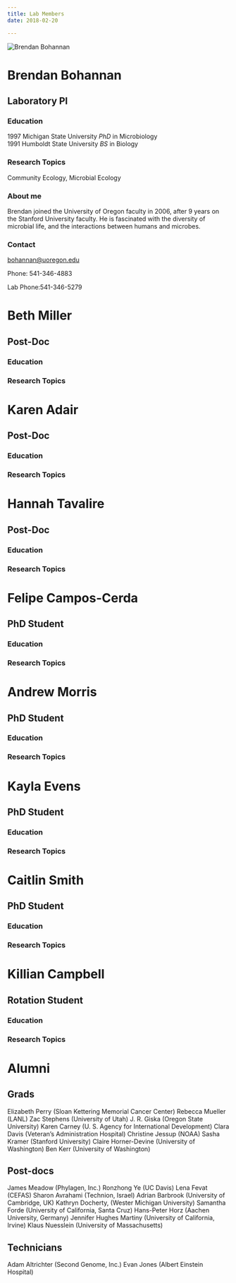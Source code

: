 ```yaml
---
title: Lab Members
date: 2018-02-20

---
```


![Brendan Bohannan](/img/bohannan.jpeg)

# Brendan Bohannan
## Laboratory PI

### Education
1997 Michigan State University _PhD_ in Microbiology  
1991 Humboldt State University _BS_ in Biology

### Research Topics
Community Ecology, Microbial Ecology

### About me
Brendan joined the University of Oregon faculty in 2006, after 9 years on the Stanford University faculty. He is fascinated with the diversity of microbial life, and the interactions between humans and microbes.

### Contact
bohannan@uoregon.edu

Phone: 541-346-4883

Lab Phone:541-346-5279


# Beth Miller
## Post-Doc

### Education

### Research Topics

# Karen Adair
## Post-Doc

### Education

### Research Topics


# Hannah Tavalire
## Post-Doc

### Education

### Research Topics

# Felipe Campos-Cerda
## PhD Student

### Education

### Research Topics

# Andrew Morris
## PhD Student

### Education

### Research Topics

# Kayla Evens
## PhD Student

### Education

### Research Topics

# Caitlin Smith
## PhD Student

### Education

### Research Topics


# Killian Campbell
## Rotation Student

### Education

### Research Topics


# Alumni
## Grads

Elizabeth Perry (Sloan Kettering Memorial Cancer Center)
Rebecca Mueller (LANL)
Zac Stephens (University of Utah)
J. R. Giska (Oregon State University)
Karen Carney (U. S. Agency for International Development)
Clara Davis (Veteran’s Administration Hospital)
Christine Jessup (NOAA)
Sasha Kramer (Stanford University)
Claire Horner-Devine (University of Washington)
Ben Kerr (University of Washington)

## Post-docs
James Meadow (Phylagen, Inc.)
Ronzhong Ye (UC Davis)
Lena Fevat (CEFAS)
Sharon Avrahami (Technion, Israel)
Adrian Barbrook (University of Cambridge, UK)
Kathryn Docherty, (Wester Michigan University)
Samantha Forde (University of California, Santa Cruz)
Hans-Peter Horz (Aachen University, Germany)
Jennifer Hughes Martiny (University of California, Irvine)
Klaus Nuesslein (University of Massachusetts)

## Technicians

Adam Altrichter (Second Genome, Inc.)
Evan Jones (Albert Einstein Hospital)